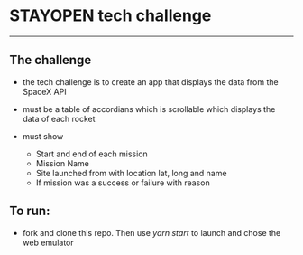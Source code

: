 # STAYOPEN tech challenge
*************************

## The challenge 
- the tech challenge is to create an app that displays the data from the SpaceX API

- must be a table of accordians which is scrollable which displays the data of each rocket

- must show 
   - Start and end of each mission
   - Mission Name
   - Site launched from with location lat, long and name
   - If mission was a success or failure with reason

## To run:

- fork and clone this repo.  Then use *yarn start* to launch and chose the web emulator